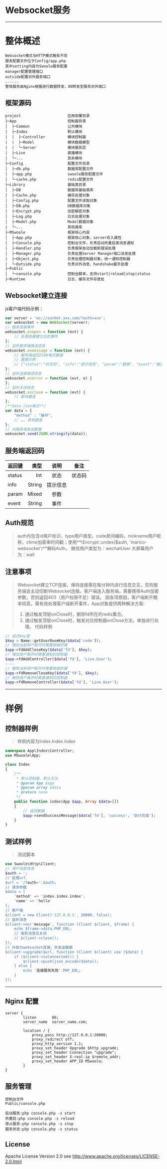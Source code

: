 # Websocket服务
---

# 整体概述
```text
Websocket模式与HTTP模式略有不同
服务配置文件位于Config/app.php
其中setting内容为Swoole服务配置
manager配置管理端口
outside配置对外服务端口
......
整体服务由Nginx根据进行数据转发，80转发至服务对外端口
```

## 框架源码
```text
project                     应用部署目录
├─App                       控制器目录
│  ├─Common                 公共模块
│  ├─Index                  默认模块
|  |  ├─Controller          模块控制器
|  |  ├─Model               模块数据模型
|  |  └─Server              模块服务层
│  ├─Live                   直播模块
│  └─...                    其余模块
├─Config                    配置文件目录
│  ├─db.php                 数据库配置文件
│  ├─app.php                swoole服务配置文件
│  └─cache.php              redis配置文件
├─Library                   基础类目录
│  ├─DB                     数据库基础类库
│  ├─Cache.php              缓存处理对象
│  ├─Config.php             配置文件读取对象
│  ├─DB.php                 DB数据库对象
│  ├─Encrypt.php            加密解密对象
│  ├─Log.php                日志处理对象
│  ├─Model.php              Model数据对象
|  └─...                    其他类库
├─MSwoole                   框架核心内容
│  ├─App.php                框架核心对象，server存入属性
│  ├─Console.php            控制台文件，负责启动热重启类消息通知
│  ├─Handler.php            负责框架自动加载和错误处理
│  ├─Manager.php            负责处理Server Manager端口消息处理
│  ├─Object.php             负责处理控制器对象，统一通知控制器
|  └─Outside.php            负责对外消息、handshake握手处理
├─Public
│  └─console.php            控制台脚本，支持start|reload|stop|status
├─Runtime                   日志、缓存文件存放处
```
## Websocket建立连接

js客户端代码示例：

```javascript
var server = 'ws://socket.xxx.com/?auth=xxx';
var websocket = new WebSocket(server);
// 服务连接事件
websocket.onopen = function (evt) {
	// 处理连接建立后的事件
};
// 监听服务端推送信息
websocket.onmessage = function (evt) {
	// 服务端返回JSON格式数据
    // 数据示例：
    // {"status":"状态码", "info":"提示信息", "param":"数据", "event":"触发事件"}
};
// 监听连接错误信息
websocket.onerror = function (evt, e) {
};
// 监听关闭信息
websocket.onclose = function (evt) {
	// 断线重连
};
/**data-json格式**/
var data = {
	"method" : "操作",
    // …… 其他键值
};
// 向服务端发送数据
websocket.send(JSON.stringify(data));
```

## 服务端返回码

| 返回键 | 类型 | 说明 | 备注 |
| -------- | -----:  | :----:  | :----:  |
| status | Int | 状态 | 状态码 |
| info | String | 提示信息 |  |
| param | Mixed | 参数 |  |
| event | String | 事件 |  |

## Auth规范

> auth内包含id用户标识，type用户类型，code房间编码，nickname用户昵称，ctime加密串时间戳；使用**\Encrypt::undes($auth, 'marico-websocket')**解码Auth。
> 微信用户类型为：wechatUser
> 大屏幕用户为：wall

## 注意事项
> Websocket建立TCP连接，保持连接需在每分钟内进行信息交互，否则服务端会主动切断Websocket连接。客户端连入服务端，需要携带Auth加密参数，否则返回403（用户权限不足）错误。
> 因各项原因，客户端断开概率较高，需有效处理客户端断开事件，App对象提供两种解决方案:
> 1. 通过触发顶层onClose时，删除fd所在的redis集合。
> 2. 通过触发顶层onClose时，触发对应控制器onClose方法，单独进行处理。
> 代码样例

```php
// 组合key值
$key = Name::getUserRoomKey($data['code']);
// 增加当前用户断开时需要销毁的键
$app->fdAddCloseKey($data['fd'], $key);
// 增加用户离开时需要通知的控制器
$app->fdAddController($data['fd'], 'Live.User');
----
// 删除当前用户断开时需要销毁的键
$app->fdRemoveCloseKey($data['fd'], $key);
// 删除用户离开时需要通知的控制器
$app->fdRemoveController($data['fd'], 'Live.User');
```

---

# 样例

## 控制器样例
> 样例内容为Index.Index.Index

```php
namespace App\Index\Controller;
use MSwoole\App;

class Index
{
    /**
     * 默认控制器，默认方法
     * @param App $app
     * @param array $data
     * @return none
     */
    public function index(App $app, Array $data=[])
    {
        // 返回数据
        $app->sendSuccessMessage($data['fd'], 'success', '执行完成');
    }
}
```

## 测试样例
> 测试脚本
```php
use Swoole\Http\Client;
// 用户加密信息
$auth = ';
// 处理url
$url = '/?auth='.$auth;
// 请求参数
$data = [
    'method' => 'index.index.index',
    'name' => 'hello'
];
// 客户端
$client = new Client('127.0.0.1', 20000, false);
// 监听消息
$client->on('message', function (Client $client, $frame) {
    echo $frame->data.PHP_EOL;
    // 收到消息后关闭
    // $client->close();
});
// 升级为websocket连接，并发送数据
$client->upgrade($url, function (Client $client) use ($data) {
    if ($client->isConnected()) {
        $client->push(json_encode($data));
    } else {
        echo '连接服务失败'.PHP_EOL;
    }
});
```

---

## Nginx 配置
```
server {
        listen       80;
        server_name  server_name.com;

        location / {
            proxy_pass http://127.0.0.1:20000;
            proxy_redirect off;
            proxy_http_version 1.1;
            proxy_set_header Upgrade $http_upgrade;
            proxy_set_header Connection "upgrade";
            proxy_set_header X-real-ip $remote_addr;
            proxy_set_header APP_ID MSwoole;
        }
}
```


## 服务管理
```
控制台文件
Public/console.php

启动服务:php console.php -s start
热重启:php console.php -s reload
停止服务:php console.php -s stop
服务状态:php console.php -s status
```

## License

Apache License Version 2.0 see http://www.apache.org/licenses/LICENSE-2.0.html